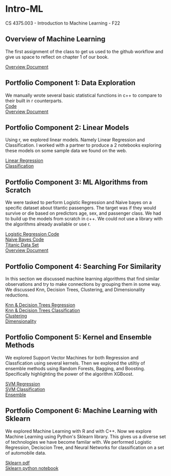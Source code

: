 # Intro-ML
CS 4375.003 - Introduction to Machine Learning - F22

## Overview of Machine Learning 
The first assignment of the class to get us used to the github workflow and give us space to reflect on chapter 1 of our book. 

[Overview Document](Overview_of_ML.pdf)

## Portfolio Component 1: Data Exploration
We manually wrote several basic statistical functions in c++ to compare to their built in r counterparts.  
[Code](/Data_Exploration_Boston/Data_Exploration_Boston.cpp)  
[Overview Document](/Data_Exploration_Boston/Data_Exploration_Boston.pdf)

## Portfolio Component 2: Linear Models
Using r, we explored linear models. Namely Linear Regression and Classification. I worked with a partner to produce a 2 notebooks exploring these models on some sample data we found on the web.

[Linear Regression](/Linear%20Models/Linear-Regression/Accelerometer_Linear_Regression.pdf)  
[Classification](/Linear%20Models/Classification/Classification.pdf)  

## Portfolio Component 3: ML Algorithms from Scratch
We were tasked to perform Logistic Regression and Naive bayes on a specific dataset about titantic passengers. The target was if they would survive or die based on predictors age, sex, and passenger class. We had to build up the models from scratch in c++. We could not use a library with the algorithms already available or use r.    

[Logistic Regression Code](/ML_Algorithms_from_Scratch/Logistic_Regression.cpp)  
[Naive Bayes Code](/ML_Algorithms_from_Scratch/Naive_Bayes.cpp)  
[Titanic Data Set](/ML_Algorithms_from_Scratch/titanic_project.csv)  
[Overview Document](/ML_Algorithms_from_Scratch/_ML%20from%20Scratch.pdf)  

## Portfolio Component 4: Searching For Similarity
In this section we discussed machine learning algorithms that find similar observations and try to make connections by grouping them in some way. We discussed Knn, Decision Trees, Clustering, and Dimensionality reductions.  

[Knn & Decision Trees Regression](/Searching_for_Similarity/Similarity%20(2).pdf)  
[Knn & Decision Trees Classification](/Searching_for_Similarity/Updated-Classification-using-Logistic-Regression-KNN-and-Decision-Tree.pdf)  
[Clustering](/Searching_for_Similarity/Clustering.pdf)  
[Dimensionality](/Searching_for_Similarity/Dimensionality.pdf)  

## Portfolio Component 5: Kernel and Ensemble Methods  
We explored Support Vector Machines for both Regression and Classfication using several kernels. Then we explored the utiltiy of ensemble methods using Random Forests, Bagging, and Boosting. Specifically highlighting the power of the algorithm XGBoost.  

[SVM Regression](/Kernel_and_Ensemble_Methods/SVM%20Regression.pdf)  
[SVM Classification](/Kernel_and_Ensemble_Methods/SVM_Classification.pdf)  
[Ensemble](/Kernel_and_Ensemble_Methods/Ensemble.pdf)  
  
## Portfolio Component 6: Machine Learning with Sklearn
We explored Machine Learning with R and with C++. Now we explore Machine Learning using Python's Sklearn library. This gives us a diverse set of technologies we have become familar with. We performed Logistic Regression, Deciscion Tree, and Neural Networks for classification on a set of automobile data.  
  
[Sklearn pdf](/ML_With_sklearn/ML_with_sklearn.pdf)  
[Sklearn python notebook](/ML_With_sklearn/ML_with_sklearn.ipynb)  
